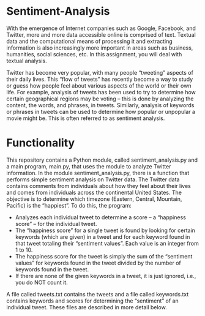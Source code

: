 # Sentiment-Analysis
With the emergence of Internet companies such as Google, Facebook, and Twitter, more and more data accessible online is comprised of text.  Textual data and the computational means of processing it and extracting information is also increasingly more important in areas such as business, humanities, social sciences, etc.  In this assignment, you will deal with textual analysis.

Twitter has become very popular, with many people “tweeting” aspects of their daily lives.  This “flow of tweets” has recently become a way to study or guess how people feel about various aspects of the world or their own life.  For example, analysis of tweets has been used to try to determine how certain geographical regions may be voting – this is done by analyzing the content, the words, and phrases, in tweets.  Similarly, analysis of keywords or phrases in tweets can be used to determine how popular or unpopular a movie might be.  This is often referred to as sentiment analysis.

# Functionality
This repository contains a Python module, called sentiment_analysis.py and a main program, main.py, that uses the module to analyze Twitter information.  In the module sentiment_analysis.py, there is a function that performs simple sentiment analysis on Twitter data.  The Twitter data contains comments from individuals about how they feel about their lives and comes from individuals across the continental United States.  The objective is to determine which timezone (Eastern, Central, Mountain, Pacific) is the “happiest”.  To do this, the program:

- Analyzes each individual tweet to determine a score – a “happiness score” – for the individual tweet.
- The “happiness score” for a single tweet is found by looking for certain keywords (which are given) in a tweet and for each keyword found in that tweet totaling their “sentiment values”. Each value is an integer from 1 to 10.
- The happiness score for the tweet is simply the sum of the “sentiment values” for keywords found in the tweet divided by the number of keywords found in the tweet. 
- If there are none of the given keywords in a tweet, it is just ignored, i.e., you do NOT count it.

A file called tweets.txt contains the tweets and a file called keywords.txt contains keywords and scores for determining the “sentiment” of an individual tweet.  These files are described in more detail below.
